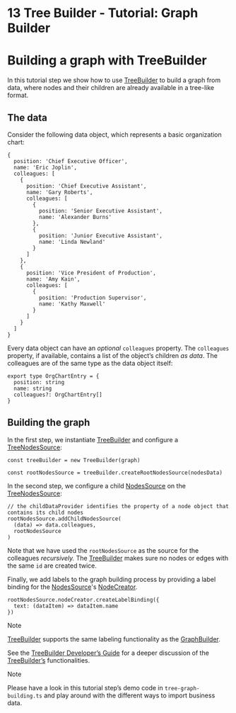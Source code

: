 <!--
 //////////////////////////////////////////////////////////////////////////////
 // @license
 // This file is part of yFiles for HTML 2.6.
 // Use is subject to license terms.
 //
 // Copyright (c) 2000-2023 by yWorks GmbH, Vor dem Kreuzberg 28,
 // 72070 Tuebingen, Germany. All rights reserved.
 //
 //////////////////////////////////////////////////////////////////////////////
-->
# 13 Tree Builder - Tutorial: Graph Builder

# Building a graph with TreeBuilder

In this tutorial step we show how to use [TreeBuilder](https://docs.yworks.com/yfileshtml/#/api/TreeBuilder) to build a graph from data, where nodes and their children are already available in a tree-like format.

## The data

Consider the following data object, which represents a basic organization chart:

```
{
  position: 'Chief Executive Officer',
  name: 'Eric Joplin',
  colleagues: [
    {
      position: 'Chief Executive Assistant',
      name: 'Gary Roberts',
      colleagues: [
        {
          position: 'Senior Executive Assistant',
          name: 'Alexander Burns'
        },
        {
          position: 'Junior Executive Assistant',
          name: 'Linda Newland'
        }
      ]
    },
    {
      position: 'Vice President of Production',
      name: 'Amy Kain',
      colleagues: [
        {
          position: 'Production Supervisor',
          name: 'Kathy Maxwell'
        }
      ]
    }
  ]
}
```

Every data object can have an _optional_ `colleagues` property. The `colleagues` property, if available, contains a list of the object’s children _as_ _data_. The colleagues are of the same type as the data object itself:

```
export type OrgChartEntry = {
  position: string
  name: string
  colleagues?: OrgChartEntry[]
}
```

## Building the graph

In the first step, we instantiate [TreeBuilder](https://docs.yworks.com/yfileshtml/#/api/TreeBuilder) and configure a [TreeNodesSource](https://docs.yworks.com/yfileshtml/#/api/TreeNodesSource):

```
const treeBuilder = new TreeBuilder(graph)

const rootNodesSource = treeBuilder.createRootNodesSource(nodesData)
```

In the second step, we configure a child [NodesSource](https://docs.yworks.com/yfileshtml/#/api/NodesSource) on the [TreeNodesSource](https://docs.yworks.com/yfileshtml/#/api/TreeNodesSource):

```
// the childDataProvider identifies the property of a node object that contains its child nodes
rootNodesSource.addChildNodesSource(
  (data) => data.colleagues,
  rootNodesSource
)
```

Note that we have used the `rootNodesSource` as the source for the colleagues _recursively._ The [TreeBuilder](https://docs.yworks.com/yfileshtml/#/api/TreeBuilder) makes sure no nodes or edges with the same `id` are created twice.

Finally, we add labels to the graph building process by providing a label binding for the [NodesSource](https://docs.yworks.com/yfileshtml/#/api/NodesSource)'s [NodeCreator](https://docs.yworks.com/yfileshtml/#/api/NodeCreator).

```
rootNodesSource.nodeCreator.createLabelBinding({
  text: (dataItem) => dataItem.name
})
```

Note

[TreeBuilder](https://docs.yworks.com/yfileshtml/#/api/TreeBuilder) supports the same labeling functionality as the [GraphBuilder](https://docs.yworks.com/yfileshtml/#/api/GraphBuilder).

See the [TreeBuilder Developer’s Guide](https://docs.yworks.com/yfileshtml/#/dguide/graph_builder-TreeBuilder) for a deeper discussion of the [TreeBuilder’s](https://docs.yworks.com/yfileshtml/#/api/TreeBuilder) functionalities.

Note

Please have a look in this tutorial step’s demo code in `tree-graph-building.ts` and play around with the different ways to import business data.
